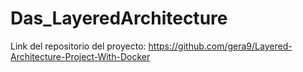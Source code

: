 # Das_LayeredArchitecture
Link del repositorio del proyecto: https://github.com/gera9/Layered-Architecture-Project-With-Docker
